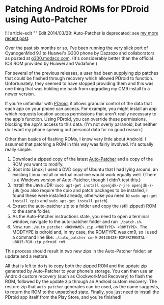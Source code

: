 # Patching Android ROMs for PDroid using Auto-Patcher


!!! article-edit ""
    Edit 2014/03/28: Auto-Patcher is deprecated; see [my more recent
    post]({filename}../2014/phone-upgrades-and-privacy-downgrades.md).

Over the past six months or so, I've been running the very slick port of
CyanogenMod 9.1 to Huawei's G300 phone by Dazzozo and collaborators as
posted at [g300.modaco.com](http://g300.modaco.com/). (It's considerably
better than the official ICS ROM provided by Huawei and Vodafone.)

For several of the previous releases, a user had been supplying zip
patches that could be flashed through recovery which allowed PDroid to
function. Unfortunately, they seemed to have stopped providing them and
this was one thing that was holding me back from upgrading my CM9
install to a newer version.

If you're unfamiliar with
[PDroid](https://play.google.com/store/apps/details?id=com.privacy.pdroid),
it allows granular control of the data that each app on your phone can
access. For example, you might install an app which requests location
access permissions that aren't really necessary to the app's function.
Using PDroid, you can override these permissions, blocking the app's
access to this data. (I'm not overly paranoid, but neither do I want my
phone spewing out personal data for no good reason.)

Other than basics of flashing ROMs, I know very little about Android. I
assumed that patching a ROM in this way was fairly involved. It's
actually really simple:

1.  Download a zipped copy of the latest
    [Auto-Patcher](https://github.com/mateor/auto-patcher) and a copy of
    the ROM you want to modify.
2.  Boot into Linux; I used a DVD copy of Ubuntu that I had lying
    around, an existing Linux install or virtual machine would work
    equally well. (There is a Windows version of Auto-Patcher, though I
    didn't test this.)
3.  Install the Java JDK: `sudo apt-get install openjdk-7-jre
    openjdk-7-jdk` (you also require the cpio and patch packages
    to be installed, I found these were installed already, otherwise you
    need to `sudo apt-get install cpio` and `sudo apt-get install patch`).
4.  Extract the auto-patcher zip to a folder and copy the (still zipped)
    ROM to the same folder.
5.  As the Auto-Patcher instructions state, you need to open a terminal
    window, navigate to the auto-patcher folder and run `./batch.sh`.
6.  Now, run `./auto_patcher <ROMNAME>.zip <MODTYPE> <ROMTYPE>`.
    The MODTYPE is pdroid and, in my case, the ROMTYPE was cm9, so I
    used a command line like: `./auto_patcher
    cm-9-20130428-EXPERIMENTAL-u8815-R10.zip pdroid cm9`

This process should result in two new zips in the Auto-Patcher folder:
an update and a restore.

All that is left to do is to copy both the zipped ROM and the update zip
generated by Auto-Patcher to your phone's storage. You can then use an
Android custom recovery (such as ClockworkMod Recovery) to flash the
ROM, followed by the update zip through an Android custom recovery. The
restore zip that `auto_patcher` generates can be used, as the name
suggests, to return the ROM to the unpatched state. Finally, you just
need to install the PDroid app itself from the Play Store, and you're
finished!

